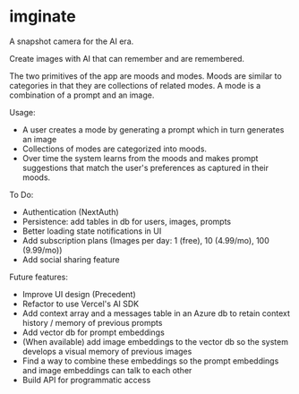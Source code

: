 # imginate

A snapshot camera for the AI era.

Create images with AI that can remember and are remembered.

The two primitives of the app are moods and modes. Moods are similar to categories in that they are collections of related modes. 
A mode is a combination of a prompt and an image.

Usage:
- A user creates a mode by generating a prompt which in turn generates an image
- Collections of modes are categorized into moods. 
- Over time the system learns from the moods and makes prompt suggestions that match the user's preferences as captured in their moods.

To Do:
- Authentication (NextAuth)
- Persistence: add tables in db for users, images, prompts
- Better loading state notifications in UI
- Add subscription plans (Images per day: 1 (free), 10 (4.99/mo), 100 (9.99/mo))
- Add social sharing feature

Future features:
- Improve UI design (Precedent)
- Refactor to use Vercel's AI SDK
- Add context array and a messages table in an Azure db to retain context history / memory of previous prompts
- Add vector db for prompt embeddings
- (When available) add image embeddings to the vector db so the system develops a visual memory of previous images
- Find a way to combine these embeddings so the prompt embeddings and image embeddings can talk to each other
- Build API for programmatic access

